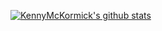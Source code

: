 [![KennyMcKormick's github stats](https://github-readme-stats.vercel.app/api?username=kennymckormick)](https://github.com/kennymckormick/github-readme-stats)

<!--
**kennymckormick/kennymckormick** is a ✨ _special_ ✨ repository because its `README.md` (this file) appears on your GitHub profile.

Here are some ideas to get you started:

- 🔭 I’m currently working on ...
- 🌱 I’m currently learning ...
- 👯 I’m looking to collaborate on ...
- 🤔 I’m looking for help with ...
- 💬 Ask me about ...
- 📫 How to reach me: ...
- 😄 Pronouns: ...
- ⚡ Fun fact: ...
-->
